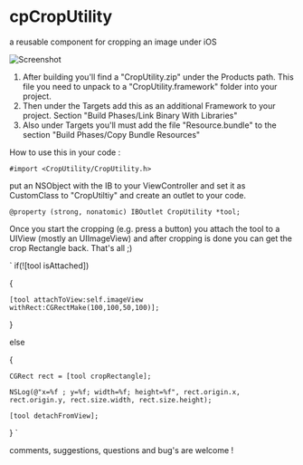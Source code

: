 cpCropUtility
=============

a reusable component for cropping an image under iOS

![Screenshot](https://raw.github.com/cpdigger/cpCropUtility/master/ScreenShoot.png)


1. After building you'll find a "CropUtility.zip" under the Products path. This file you need to unpack to a "CropUtility.framework" folder into your project.
2. Then under the Targets add this as an additional Framework to your project. Section "Build Phases/Link Binary With Libraries"
3. Also under Targets you'll must add the file "Resource.bundle" to the section "Build Phases/Copy Bundle Resources"

How to use this in your code : 

`
#import <CropUtility/CropUtility.h>
`

put an NSObject with the IB to your ViewController and set it as CustomClass to "CropUtiltiy" and create an outlet to your code. 

`
@property (strong, nonatomic) IBOutlet CropUtility *tool;
`

Once you start the cropping (e.g. press a button) you attach the tool to a UIView (mostly an UIImageView) and after cropping is done you can get the crop Rectangle back. 
That's all ;) 

`
if(![tool isAttached])  

{
  
    [tool attachToView:self.imageView withRect:CGRectMake(100,100,50,100)];  

}

else

{

    CGRect rect = [tool cropRectangle];

    NSLog(@"x=%f ; y=%f; width=%f; height=%f", rect.origin.x, rect.origin.y, rect.size.width, rect.size.height);

    [tool detachFromView];

}
`


comments, suggestions, questions and bug's are welcome !










